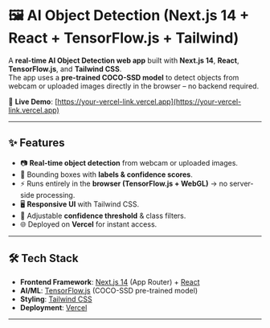 # 🖼️ AI Object Detection (Next.js 14 + React + TensorFlow.js + Tailwind)

A **real-time AI Object Detection web app** built with **Next.js 14**, **React**, **TensorFlow.js**, and **Tailwind CSS**.  
The app uses a **pre-trained COCO-SSD model** to detect objects from webcam or uploaded images directly in the browser – no backend required.  

🚀 **Live Demo**: [https://your-vercel-link.vercel.app](https://your-vercel-link.vercel.app)

---

## ✨ Features
- 📷 **Real-time object detection** from webcam or uploaded images.  
- 🎯 Bounding boxes with **labels & confidence scores**.  
- ⚡ Runs entirely in the **browser (TensorFlow.js + WebGL)** → no server-side processing.  
- 🖥️ **Responsive UI** with Tailwind CSS.  
- 🔧 Adjustable **confidence threshold** & class filters.  
- 🌐 Deployed on **Vercel** for instant access.  

---

## 🛠️ Tech Stack
- **Frontend Framework**: [Next.js 14](https://nextjs.org/) (App Router) + [React](https://react.dev/)  
- **AI/ML**: [TensorFlow.js](https://www.tensorflow.org/js) (COCO-SSD pre-trained model)  
- **Styling**: [Tailwind CSS](https://tailwindcss.com/)  
- **Deployment**: [Vercel](https://vercel.com/)  

---



